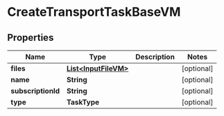

# CreateTransportTaskBaseVM


## Properties

Name | Type | Description | Notes
------------ | ------------- | ------------- | -------------
**files** | [**List&lt;InputFileVM&gt;**](InputFileVM.md) |  |  [optional]
**name** | **String** |  |  [optional]
**subscriptionId** | **String** |  |  [optional]
**type** | **TaskType** |  |  [optional]



